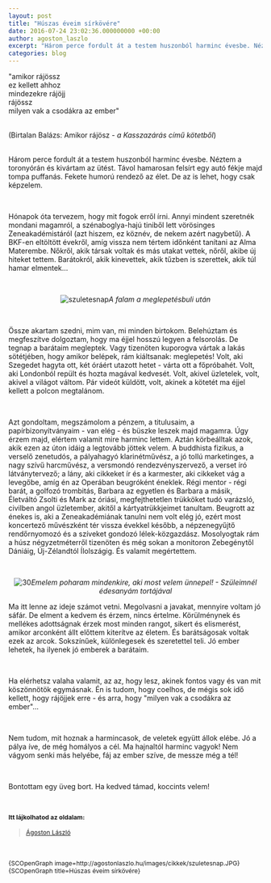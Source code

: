 ```yaml
---
layout: post
title: "Húszas éveim sírkövére"
date: 2016-07-24 23:02:36.000000000 +00:00
author: agoston_laszlo
excerpt: "Három perce fordult át a testem huszonból harminc évesbe. Néztem a toronyórán és kivártam az ütést. Távol hamarosan felsírt egy autó fékje majd tompa puffanás. Fekete humorú rendező az élet. De az is lehet, hogy csak képzelem. "
categories: blog
---
```


<p>"amikor rájössz<br />ez kellett ahhoz<br />mindezekre rájöjj<br />rájössz<br />milyen vak a csodákra az ember"</p>
<p><br />(Birtalan Balázs: Amikor rájösz<em>&nbsp;- a Kasszazárás című kötetből</em>)<br /><br /></p>
<p>Három perce fordult át a testem huszonból harminc évesbe. Néztem a toronyórán és kivártam az ütést. Távol hamarosan felsírt egy autó fékje majd tompa puffanás. Fekete humorú rendező az élet. De az is lehet, hogy csak képzelem.&nbsp;</p>
<p>&nbsp;</p>
<p>Hónapok óta tervezem, hogy mit fogok erről írni. Annyi mindent szeretnék mondani magamról, a szénaboglya-hajú tiniből lett vörösinges Zeneakadémistáról (azt hiszem, ez köznév, de nekem azért nagybetű). A BKF-en eltöltött évekről, amíg vissza nem tértem időnként tanítani az Alma Materembe. Nőkről, akik társak voltak és más utakat vettek, nőről, akibe új hiteket tettem. Barátokról, akik kinevettek, akik tűzben is szerettek, akik túl hamar elmentek...</p>
<p>&nbsp;</p>
<p style="text-align: center;"><img src="http://agostonlaszlo.hu/images/cikkek/szuletesnap.JPG" alt="szuletesnap" /><em>A falam a meglepetésbuli után</em></p>
<p>&nbsp;</p>

<p>Össze akartam szedni, mim van, mi minden birtokom. Belehúztam és megfeszítve dolgoztam, hogy ma éjjel hosszú legyen a felsorolás. De tegnap a barátaim megleptek. Vagy tizenöten kuporogva vártak a lakás sötétjében, hogy amikor belépek, rám kiáltsanak: meglepetés! Volt, aki Szegedet hagyta ott, két óráért utazott hetet - várta ott a főpróbahét. Volt, aki Londonból repült és hozta magával kedvesét. Volt, akivel üzletelek, volt, akivel a világot váltom. Pár videót küldött, volt, akinek a kötetét ma éjjel kellett a polcon megtalánom.</p>
<p>&nbsp;</p>
<p>Azt gondoltam, megszámolom a pénzem, a titulusaim, a papírbizonyítványaim - van elég - és büszke leszek majd magamra. Úgy érzem majd, elértem valamit mire harminc lettem. Aztán körbeálltak azok, akik ezen az úton idáig a legtovább jöttek velem. A buddhista fizikus, a verselő zenetudós, a pályahagyó klarinétművész, a jó tollú marketinges, a nagy szívű harcművész, a versmondó rendezvényszervező, a verset író látványtervező; a lány, aki cikkeket ír és a karmester, aki cikkeket vág a levegőbe, amíg én az Operában beugróként éneklek. Régi mentor - régi barát, a golfozó trombitás, Barbara az egyetlen és Barbara a másik, Életváltó Zsolti és Mark az óriási, megfejthetetlen trükköket tudó varázsló, civilben angol üzletember, akitől a kártyatrükkjeimet tanultam. Beugrott az énekes is, aki a Zeneakadémiának tanulni nem volt elég jó, ezért most koncertező művészként tér vissza évekkel később, a népzenegyűjtő rendőrnyomozó és a szíveket gondozó lélek-közgazdász. Mosolyogtak rám a húsz négyzetméterről tizenöten és még sokan a monitoron Zebegénytől Dániáig, Új-Zélandtól Ílolszágig. És valamit megértettem.</p>
<p>&nbsp;</p>
<p style="text-align: center;"><img src="http://agostonlaszlo.hu/images/cikkek/30.jpg" alt="30" /><em>Emelem poharam mindenkire, aki most velem ünnepel! -&nbsp;Szüleimnél édesanyám tortájával</em></p>
<p>Ma itt lenne az ideje számot vetni. Megolvasni a javakat, mennyire voltam jó sáfár. De elment a kedvem és érzem, nincs értelme. Körülménynek és mellékes adottságnak érzek most minden rangot, sikert és elismerést, amikor arconként állt előttem kiterítve az életem. És barátságosak voltak ezek az arcok. Sokszínűek, különlegesek és szeretettel teli. Jó ember lehetek, ha ilyenek jó emberek a barátaim.</p>
<p>&nbsp;</p>
<p>Ha elérhetsz valaha valamit, az az, hogy lesz, akinek fontos vagy és van mit köszönnötök egymásnak. Én is tudom, hogy coelhos, de mégis sok idő kellett, hogy rájöjjek erre&nbsp;- és arra, hogy "milyen vak a csodákra az ember"...&nbsp;</p>
<p>&nbsp;</p>
<p>Nem tudom, mit hoznak a harmincasok, de veletek együtt állok elébe. Jó a pálya íve, de még homályos a cél. Ma hajnaltól harminc vagyok! Nem vágyom senki más helyébe, fáj az ember szíve, de messze még a tél!</p>
<p>&nbsp;</p>
<p>Bontottam egy üveg bort. Ha kedved támad, koccints velem!</p>
<p>&nbsp;</p>
<p><strong style="font-size: 12.16px; line-height: 15.808px;">Itt lájkolhatod az oldalam:</strong></p>
<div class="fb-page" style="font-size: 12.16px; line-height: 15.808px;" data-href="https://www.facebook.com/agostonlaszloartist" data-width="250" data-height="100" data-small-header="false" data-adapt-container-width="false" data-hide-cover="true" data-show-facepile="false">
<div class="fb-xfbml-parse-ignore">
<blockquote cite="https://www.facebook.com/agostonlaszloartist"><a href="https://www.facebook.com/agostonlaszloartist">Ágoston László</a></blockquote>
</div>
</div>
<p>&nbsp;</p>
<p style="font-size: 12.16px; line-height: 15.808px;"><span style="font-size: 12.16px; line-height: 1.3em;">{SCOpenGraph image=http://agostonlaszlo.hu/images/cikkek/szuletesnap.JPG} {SCOpenGraph title=Húszas éveim sírkövére}</span></p>
<p>&nbsp;</p>
